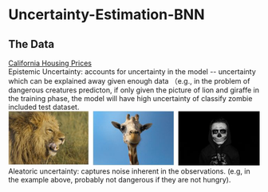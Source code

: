 # Uncertainty-Estimation-BNN
## The Data
[California Housing Prices](https://www.kaggle.com/camnugent/california-housing-prices)  
Epistemic Uncertainty: accounts for uncertainty in the model -- uncertainty which can be explained away given enough data （e.g., in the problem of dangerous creatures predicton, if only given the picture of lion and giraffe in the training phase, the model will have high uncertainty of classify zombie included test dataset.  
![e1](https://github.com/yizhanyang/Uncertainty-Estimation-BNN/blob/master/e1.jpg)  
Aleatoric uncertainty: captures noise inherent in the observations. (e.g, in the example above, probably not dangerous if they are not hungry).  
